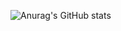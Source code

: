 ![Anurag's GitHub stats](https://github-readme-stats.vercel.app/api?username=anuraghazra&theme=rose&show_icons=true)
